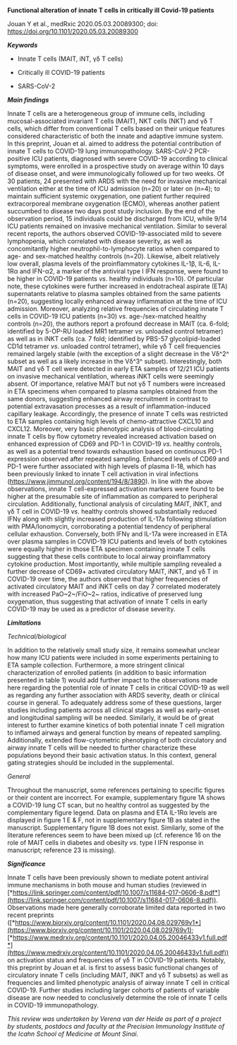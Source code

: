 **Functional alteration of innate T cells in critically ill Covid-19
patients**

Jouan Y et al., medRxic 2020.05.03.20089300; doi:
https://doi.org/10.1101/2020.05.03.20089300

***Keywords***

-   Innate T cells (MAIT, iNT, γδ T cells)

-   Critically ill COVID-19 patients

-   SARS-CoV-2

***Main findings***

Innate T cells are a heterogeneous group of immune cells, including
mucosal-associated invariant T cells (MAIT), NKT cells (NKT) and γδ T
cells, which differ from conventional T cells based on their unique
features considered characteristic of both the innate and adaptive
immune system. In this preprint, Jouan et al. aimed to address the
potential contribution of innate T cells to COVID-19 lung
immunopathology. SARS-CoV-2 PCR-positive ICU patients, diagnosed with
severe COVID-19 according to clinical symptoms, were enrolled in a
prospective study on average within 10 days of disease onset, and were
immunologically followed up for two weeks. Of 30 patients, 24 presented
with ARDS with the need for invasive mechanical ventilation either at
the time of ICU admission (n=20) or later on (n=4); to maintain
sufficient systemic oxygenation, one patient further required
extracorporeal membrane oxygenation (ECMO), whereas another patient
succumbed to disease two days post study inclusion. By the end of the
observation period, 15 individuals could be discharged from ICU, while
9/14 ICU patients remained on invasive mechanical ventilation. Similar
to several recent reports, the authors observed COVID-19-associated mild
to severe lymphopenia, which correlated with disease severity, as well
as concomitantly higher neutrophil-to-lymphocyte ratios when compared to
age- and sex-matched healthy controls (n=20). Likewise, albeit
relatively low overall, plasma levels of the proinflammatory cytokines
IL-1β, IL-6, IL-1Rα and IFN-α2, a marker of the antiviral type I IFN
response, were found to be higher in COVID-19 patients *vs*. healthy
individuals (n=10). Of particular note, these cytokines were further
increased in endotracheal aspirate (ETA) supernatants relative to plasma
samples obtained from the same patients (n=20), suggesting locally
enhanced airway inflammation at the time of ICU admission. Moreover,
analyzing relative frequencies of circulating innate T cells in COVID-19
ICU patients (n=30) *vs*. age-/sex-matched healthy controls (n=20), the
authors report a profound decrease in MAIT (ca. 6-fold; identified by
5-OP-RU loaded MR1 tetramer *vs*. unloaded control tetramer) as well as
in iNKT cells (ca. 7 fold; identified by PBS-57 glycolipid-loaded CD1d
tetramer *vs*. unloaded control tetramer), while γδ T cell frequencies
remained largely stable (with the exception of a slight decrease in the
Vδ^2^ subset as well as a likely increase in the Vδ^3^ subset).
Interestingly, both MAIT and γδ T cell were detected in early ETA
samples of 12/21 ICU patients on invasive mechanical ventilation,
whereas iNKT cells were seemingly absent. Of importance, relative MAIT
but not γδ T numbers were increased in ETA specimens when compared to
plasma samples obtained from the same donors, suggesting enhanced airway
recruitment in contrast to potential extravasation processes as a result
of inflammation-induced capillary leakage. Accordingly, the presence of
innate T cells was restricted to ETA samples containing high levels of
chemo-attractive CXCL10 and CXCL12. Moreover, very basic phenotypic
analysis of blood-circulating innate T cells by flow cytometry revealed
increased activation based on enhanced expression of CD69 and PD-1 in
COVID-19 *vs*. healthy controls, as well as a potential trend towards
exhaustion based on continuous PD-1 expression observed after repeated
sampling. Enhanced levels of CD69 and PD-1 were further associated with
high levels of plasma Il-18, which has been previously linked to innate
T cell activation in viral infections
(https://www.jimmunol.org/content/194/8/3890). In line with the above
observations, innate T cell-expressed activation markers were found to
be higher at the presumable site of inflammation as compared to
peripheral circulation. Additionally, functional analysis of circulating
MAIT, iNKT, and γδ T cell in COVID-19 *vs*. healthy controls showed
substantially reduced IFNγ along with slightly increased production of
IL-17a following stimulation with PMA/Ionomycin, corroborating a
potential tendency of peripheral cellular exhaustion. Conversely, both
IFNγ and IL-17a were increased in ETA over plasma samples in COVID-19
ICU patients and levels of both cytokines were equally higher in those
ETA specimen containing innate T cells suggesting that these cells
contribute to local airway proinflammatory cytokine production. Most
importantly, while multiple sampling revealed a further decrease of
CD69+ activated circulatory MAIT, iNKT, and γδ T in COVID-19 over time,
the authors observed that higher frequencies of activated circulatory
MAIT and iNKT cells on day 7 correlated moderately with increased
PaO~2~/FiO~2~ ratios, indicative of preserved lung oxygenation, thus
suggesting that activation of innate T cells in early COVID-19 may be
used as a predictor of disease severity.

***Limitations***

*Technical/biological*

In addition to the relatively small study size, it remains somewhat
unclear how many ICU patients were included in some experiments
pertaining to ETA sample collection. Furthermore, a more stringent
clinical characterization of enrolled patients (in addition to basic
information presented in table 1) would add further impact to the
observations made here regarding the potential role of innate T cells in
critical COVID-19 as well as regarding any further association with ARDS
severity, death or clinical course in general. To adequately address
some of these questions, larger studies including patients across all
clinical stages as well as early-onset and longitudinal sampling will be
needed. Similarly, it would be of great interest to further examine
kinetics of both potential innate T cell migration to inflamed airways
and general function by means of repeated sampling. Additionally,
extended flow-cytometric phenotyping of both circulatory and airway
innate T cells will be needed to further characterize these populations
beyond their basic activation status. In this context, general gating
strategies should be included in the supplemental.

*General*

Throughout the manuscript, some references pertaining to specific
figures or their content are incorrect. For example, supplementary
figure 1A shows a COVID-19 lung CT scan, but no healthy control as
suggested by the complementary figure legend. Data on plasma and ETA
IL-1Rα levels are displayed in figure 1 E & F, not in supplementary
figure 1B as stated in the manuscript. Supplementary figure 1B does not
exist. Similarly, some of the literature references seem to have been
mixed up (cf. reference 16 on the role of MAIT cells in diabetes and
obesity *vs*. type I IFN response in manuscript; reference 23 is
missing).

***Significance***

Innate T cells have been previously shown to mediate potent antiviral
immune mechanisms in both mouse and human studies (reviewed in
[*https://link.springer.com/content/pdf/10.1007/s11684-017-0606-8.pdf*](https://link.springer.com/content/pdf/10.1007/s11684-017-0606-8.pdf)).
Observations made here generally corroborate limited data reported in
two recent preprints
([*https://www.biorxiv.org/content/10.1101/2020.04.08.029769v1*](https://www.biorxiv.org/content/10.1101/2020.04.08.029769v1);
[*https://www.medrxiv.org/content/10.1101/2020.04.05.20046433v1.full.pdf*](https://www.medrxiv.org/content/10.1101/2020.04.05.20046433v1.full.pdf))
on activation status and frequencies of γδ T in COVID-19 patients.
Notably, this preprint by Jouan et al. is first to assess basic
functional changes of circulatory innate T cells (including MAIT, iNKT
and γδ T subsets) as well as frequencies and limited phenotypic analysis
of airway innate T cell in critical COVID-19. Further studies including
larger cohorts of patients of variable disease are now needed to
conclusively determine the role of innate T cells in COVID-19
immunopathology.

*This review was undertaken by Verena van der Heide as part of a project
by students, postdocs and faculty at the Precision Immunology Institute
of the Icahn School of Medicine at Mount Sinai.*
